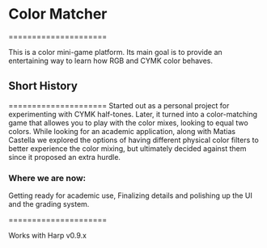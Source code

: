 # Color Matcher
=====================

This is a color mini-game platform. Its main goal is to provide an entertaining way to learn how RGB and CYMK color behaves.

## Short History
=====================
Started out as a personal project for experimenting with CYMK half-tones. Later, it turned into a color-matching game that allowes you to play with the color mixes, looking to equal two colors.
While looking for an academic application, along with Matias Castella we explored the options of having different physical color filters to better experience the color mixing, but ultimately decided against them since it proposed an extra hurdle.

### Where we are now:
Getting ready for academic use, Finalizing details and polishing up the UI and the grading system. 

=====================

Works with Harp v0.9.x

